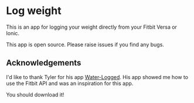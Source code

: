# Log weight

This is an app for logging your weight directly from your Fitbit Versa or Ionic.

This app is open source. Please raise issues if you find any bugs.

## Acknowledgements

I'd like to thank Tyler for his app [Water-Logged](https://github.com/tylerl0706/Water-Logged). His app showed me how to use the Fitbit API and was an inspiration for this app.

You should download it!
